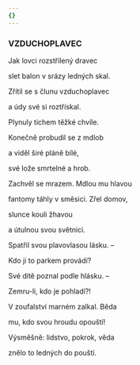 ```yaml
---
{}
---
```


### VZDUCHOPLAVEC

Jak lovci rozstřílený dravec 

slet balon v srázy ledných skal. 

Zřítil se s člunu vzduchoplavec 

a údy své si roztřískal.

Plynuly tichem těžké chvíle. 

Konečně probudil se z mdlob 

a viděl širé pláně bílé, 

své lože smrtelné a hrob.

Zachvěl se mrazem. Mdlou mu hlavou 

fantomy táhly v směsici. Zřel domov, 

slunce kouli žhavou 

a útulnou svou světnici.

Spatřil svou plavovlasou lásku. – 

Kdo ji to parkem provádí? 

Své dítě poznal podle hlásku. – 

Zemru-li, kdo je pohladí?!

V zoufalství marném zalkal. Běda 

mu, kdo svou hroudu opouští! 

Výsměšně: lidstvo, pokrok, věda 

znělo to ledných do pouští.
